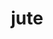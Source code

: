 ---
category: 4-letters
denotation: null
name: jute
reference_link: https://www.etymonline.com/word/jute
root_language: null
root_name: null
title: jute
type: free
word_sums:
- respelling: jute
  sum: 'Jute + '
---